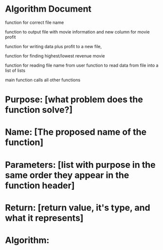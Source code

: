 # Algorithm Document

function for correct file name

function to output file with movie information and new column for movie profit

function for writing data plus profit to a new file,

function for finding highest/lowest revenue movie



function for reading file name from user
function to read data from file into a list of lists

main function calls all other functions

# Purpose:  [what problem does the function solve?]
# Name: [The proposed name of the function]
# Parameters: [list with purpose in the same order they appear in the function header]
# Return: [return value, it's type, and what it represents]
# Algorithm:
